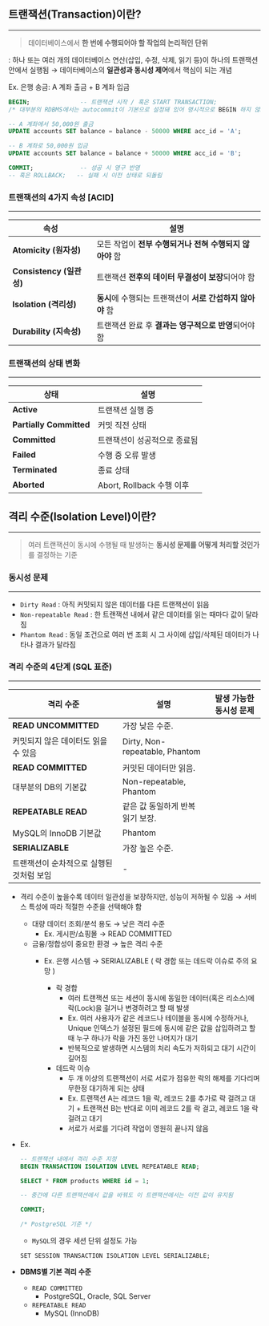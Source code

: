 ## **트랜잭션(Transaction)이란?**
---
> 데이터베이스에서 **한 번에 수행되어야 할 작업의 논리적인 단위**

: 하나 또는 여러 개의 데이터베이스 연산(삽입, 수정, 삭제, 읽기 등)이 하나의 트랜잭션 안에서 실행됨
→ 데이터베이스의 **일관성과 동시성 제어**에서 핵심이 되는 개념

Ex. 은행 송금: A 계좌 출금 + B 계좌 입금
```sql
BEGIN;              -- 트랜잭션 시작 / 혹은 START TRANSACTION;
/* 대부분의 RDBMS에서는 autocommit이 기본으로 설정돼 있어 명시적으로 BEGIN 하지 않으면 각 쿼리가 자동 커밋됨 */

-- A 계좌에서 50,000원 출금
UPDATE accounts SET balance = balance - 50000 WHERE acc_id = 'A';

-- B 계좌로 50,000원 입금
UPDATE accounts SET balance = balance + 50000 WHERE acc_id = 'B';

COMMIT;             -- 성공 시 영구 반영
-- 혹은 ROLLBACK;   -- 실패 시 이전 상태로 되돌림
```

### **트랜잭션의 4가지 속성 [ACID]**
---
| **속성** | **설명** |
| --- | --- |
| **Atomicity (원자성)** | 모든 작업이 **전부 수행되거나 전혀 수행되지 않아야** 함 |
| **Consistency (일관성)** | 트랜잭션 **전후의 데이터 무결성이 보장**되어야 함 |
| **Isolation (격리성)** | **동시**에 수행되는 트랜잭션이 **서로 간섭하지 않아야** 함 |
| **Durability (지속성)** | 트랜잭션 완료 후 **결과는 영구적으로 반영**되어야 함 |

### 트랜잭션의 상태 변화
---
| 상태 | **설명** |
| --- | --- |
| **Active** | 트랜잭션 실행 중 |
| **Partially Committed** | 커밋 직전 상태 |
| **Committed** | 트랜잭션이 성공적으로 종료됨 |
| **Failed** | 수행 중 오류 발생 |
| **Terminated** | 종료 상태 |
| **Aborted** | Abort, Rollback 수행 이후 |


## **격리 수준(Isolation Level)이란?**
---
> 여러 트랜잭션이 동시에 수행될 때 발생하는 **동시성 문제를 어떻게 처리할 것인가**를 결정하는 기준

### **동시성 문제**
---
- `Dirty Read`
    : 아직 커밋되지 않은 데이터를 다른 트랜잭션이 읽음
- `Non-repeatable Read`
    : 한 트랜잭션 내에서 같은 데이터를 읽는 때마다 값이 달라짐
- `Phantom Read`
    : 동일 조건으로 여러 번 조회 시 그 사이에 삽입/삭제된 데이터가 나타나 결과가 달라짐

### **격리 수준의 4단계 (SQL 표준)**
---
| **격리 수준** | **설명** | **발생 가능한 동시성 문제** |
| --- | --- | --- |
| **READ UNCOMMITTED** | 가장 낮은 수준.
커밋되지 않은 데이터도 읽을 수 있음 | Dirty, Non-repeatable, Phantom |
| **READ COMMITTED** | 커밋된 데이터만 읽음.
대부분의 DB의 기본값 | Non-repeatable, Phantom |
| **REPEATABLE READ** | 같은 값 동일하게 반복 읽기 보장.
MySQL의 InnoDB 기본값 | Phantom |
| **SERIALIZABLE** | 가장 높은 수준.
트랜잭션이 순차적으로 실행된 것처럼 보임 | - |

- 격리 수준이 높을수록 데이터 일관성을 보장하지만, 성능이 저하될 수 있음
    → 서비스 특성에 따라 적절한 수준을 선택해야 함
    - 대량 데이터 조회/분석 용도 → 낮은 격리 수준
        - Ex. 게시판/쇼핑몰 → READ COMMITTED
    - 금융/정합성이 중요한 환경 → 높은 격리 수준
        - Ex. 은행 시스템 → SERIALIZABLE
            ( 락 경합 또는 데드락 이슈로 주의 요망 )
            
            - 락 경합
                - 여러 트랜잭션 또는 세션이 동시에 동일한 데이터(혹은 리소스)에 락(Lock)을 걸거나 변경하려고 할 때 발생
                - Ex. 여러 사용자가 같은 레코드나 테이블을 동시에 수정하거나, Unique 인덱스가 설정된 필드에 동시에 같은 값을 삽입하려고 할 때 누구 하나가 락을 가진 동안 나머지가 대기
                - 반복적으로 발생하면 시스템의 처리 속도가 저하되고 대기 시간이 길어짐
            - 데드락 이슈
                - 두 개 이상의 트랜잭션이 서로 서로가 점유한 락의 해제를 기다리며 무한정 대기하게 되는 상태
                - Ex. 트랜잭션 A는 레코드 1을 락, 레코드 2를 추가로 락 걸려고 대기 + 트랜잭션 B는 반대로 이미 레코드 2를 락 걸고, 레코드 1을 락 걸려고 대기
                - 서로가 서로를 기다려 작업이 영원히 끝나지 않음
- Ex.
    ```sql
    -- 트랜잭션 내에서 격리 수준 지정
    BEGIN TRANSACTION ISOLATION LEVEL REPEATABLE READ;
    
    SELECT * FROM products WHERE id = 1;
    
    -- 중간에 다른 트랜잭션에서 값을 바꿔도 이 트랜잭션에서는 이전 값이 유지됨
    
    COMMIT;
    
    /* PostgreSQL 기준 */
    ```
    + `MySQL`의 경우 세션 단위 설정도 가능
    ```
    SET SESSION TRANSACTION ISOLATION LEVEL SERIALIZABLE;
    ```

- **DBMS별 기본 격리 수준**
    - `READ COMMITTED`
        - PostgreSQL, Oracle, SQL Server
    - `REPEATABLE READ`
        - MySQL (InnoDB)
